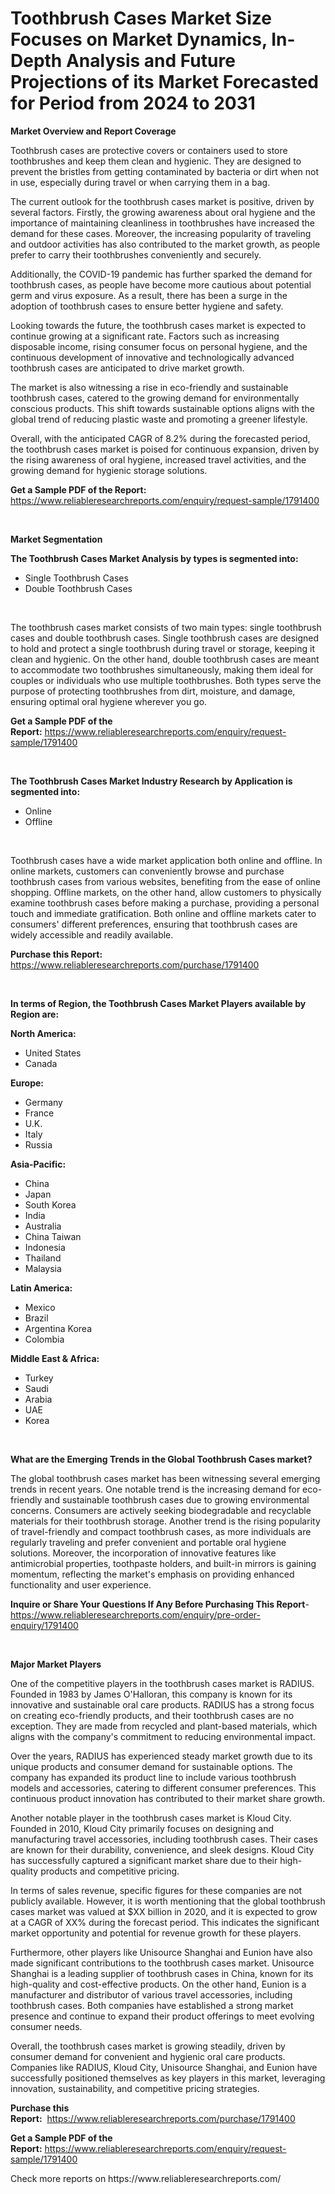 <p><h1>Toothbrush Cases Market Size Focuses on Market Dynamics, In-Depth Analysis and Future Projections of its Market Forecasted for Period from 2024 to 2031</h1></p><p><strong>Market Overview and Report Coverage</strong></p>
<p><p>Toothbrush cases are protective covers or containers used to store toothbrushes and keep them clean and hygienic. They are designed to prevent the bristles from getting contaminated by bacteria or dirt when not in use, especially during travel or when carrying them in a bag.</p><p>The current outlook for the toothbrush cases market is positive, driven by several factors. Firstly, the growing awareness about oral hygiene and the importance of maintaining cleanliness in toothbrushes have increased the demand for these cases. Moreover, the increasing popularity of traveling and outdoor activities has also contributed to the market growth, as people prefer to carry their toothbrushes conveniently and securely.</p><p>Additionally, the COVID-19 pandemic has further sparked the demand for toothbrush cases, as people have become more cautious about potential germ and virus exposure. As a result, there has been a surge in the adoption of toothbrush cases to ensure better hygiene and safety.</p><p>Looking towards the future, the toothbrush cases market is expected to continue growing at a significant rate. Factors such as increasing disposable income, rising consumer focus on personal hygiene, and the continuous development of innovative and technologically advanced toothbrush cases are anticipated to drive market growth.</p><p>The market is also witnessing a rise in eco-friendly and sustainable toothbrush cases, catered to the growing demand for environmentally conscious products. This shift towards sustainable options aligns with the global trend of reducing plastic waste and promoting a greener lifestyle.</p><p>Overall, with the anticipated CAGR of 8.2% during the forecasted period, the toothbrush cases market is poised for continuous expansion, driven by the rising awareness of oral hygiene, increased travel activities, and the growing demand for hygienic storage solutions.</p></p>
<p><strong>Get a Sample PDF of the Report:</strong> <a href="https://www.reliableresearchreports.com/enquiry/request-sample/1791400">https://www.reliableresearchreports.com/enquiry/request-sample/1791400</a></p>
<p>&nbsp;</p>
<p><strong>Market Segmentation</strong></p>
<p><strong>The Toothbrush Cases Market Analysis by types is segmented into:</strong></p>
<p><ul><li>Single Toothbrush Cases</li><li>Double Toothbrush Cases</li></ul></p>
<p>&nbsp;</p>
<p><p>The toothbrush cases market consists of two main types: single toothbrush cases and double toothbrush cases. Single toothbrush cases are designed to hold and protect a single toothbrush during travel or storage, keeping it clean and hygienic. On the other hand, double toothbrush cases are meant to accommodate two toothbrushes simultaneously, making them ideal for couples or individuals who use multiple toothbrushes. Both types serve the purpose of protecting toothbrushes from dirt, moisture, and damage, ensuring optimal oral hygiene wherever you go.</p></p>
<p><strong>Get a Sample PDF of the Report:</strong>&nbsp;<a href="https://www.reliableresearchreports.com/enquiry/request-sample/1791400">https://www.reliableresearchreports.com/enquiry/request-sample/1791400</a></p>
<p>&nbsp;</p>
<p><strong>The Toothbrush Cases Market Industry Research by Application is segmented into:</strong></p>
<p><ul><li>Online</li><li>Offline</li></ul></p>
<p>&nbsp;</p>
<p><p>Toothbrush cases have a wide market application both online and offline. In online markets, customers can conveniently browse and purchase toothbrush cases from various websites, benefiting from the ease of online shopping. Offline markets, on the other hand, allow customers to physically examine toothbrush cases before making a purchase, providing a personal touch and immediate gratification. Both online and offline markets cater to consumers' different preferences, ensuring that toothbrush cases are widely accessible and readily available.</p></p>
<p><strong>Purchase this Report:</strong>&nbsp; <a href="https://www.reliableresearchreports.com/purchase/1791400">https://www.reliableresearchreports.com/purchase/1791400</a></p>
<p>&nbsp;</p>
<p><strong>In terms of Region, the Toothbrush Cases Market Players available by Region are:</strong></p>
<p>
    <p> <strong> North America: </strong>
        <ul>
            <li>United States</li>
            <li>Canada</li>
        </ul>
        </p> 
    <p> <strong> Europe: </strong>
        <ul>
            <li>Germany</li>
            <li>France</li>
            <li>U.K.</li>
            <li>Italy</li>
            <li>Russia</li>
        </ul>
        </p> 
    <p> <strong> Asia-Pacific: </strong>
        <ul>
            <li>China</li>
            <li>Japan</li>
            <li>South Korea</li>
            <li>India</li>
            <li>Australia</li>
            <li>China Taiwan</li>
            <li>Indonesia</li>
            <li>Thailand</li>
            <li>Malaysia</li>
        </ul>
        </p> 
    <p> <strong> Latin America: </strong>
        <ul>
            <li>Mexico</li>
            <li>Brazil</li>
            <li>Argentina Korea</li>
            <li>Colombia</li>
        </ul>
        </p> 
    <p> <strong> Middle East & Africa: </strong>
        <ul>
            <li>Turkey</li>
            <li>Saudi</li>
            <li>Arabia</li>
            <li>UAE</li>
            <li>Korea</li>
        </ul>
    </p>
    </p>
<p>&nbsp;</p>
<p><strong>What are the Emerging Trends in the Global Toothbrush Cases market?</strong></p>
<p><p>The global toothbrush cases market has been witnessing several emerging trends in recent years. One notable trend is the increasing demand for eco-friendly and sustainable toothbrush cases due to growing environmental concerns. Consumers are actively seeking biodegradable and recyclable materials for their toothbrush storage. Another trend is the rising popularity of travel-friendly and compact toothbrush cases, as more individuals are regularly traveling and prefer convenient and portable oral hygiene solutions. Moreover, the incorporation of innovative features like antimicrobial properties, toothpaste holders, and built-in mirrors is gaining momentum, reflecting the market's emphasis on providing enhanced functionality and user experience.</p></p>
<p><strong>Inquire or Share Your Questions If Any Before Purchasing This Report</strong>- <a href="https://www.reliableresearchreports.com/enquiry/pre-order-enquiry/1791400">https://www.reliableresearchreports.com/enquiry/pre-order-enquiry/1791400</a></p>
<p>&nbsp;</p>
<p><strong>Major Market Players</strong></p>
<p><p>One of the competitive players in the toothbrush cases market is RADIUS. Founded in 1983 by James O'Halloran, this company is known for its innovative and sustainable oral care products. RADIUS has a strong focus on creating eco-friendly products, and their toothbrush cases are no exception. They are made from recycled and plant-based materials, which aligns with the company's commitment to reducing environmental impact.</p><p>Over the years, RADIUS has experienced steady market growth due to its unique products and consumer demand for sustainable options. The company has expanded its product line to include various toothbrush models and accessories, catering to different consumer preferences. This continuous product innovation has contributed to their market share growth.</p><p>Another notable player in the toothbrush cases market is Kloud City. Founded in 2010, Kloud City primarily focuses on designing and manufacturing travel accessories, including toothbrush cases. Their cases are known for their durability, convenience, and sleek designs. Kloud City has successfully captured a significant market share due to their high-quality products and competitive pricing.</p><p>In terms of sales revenue, specific figures for these companies are not publicly available. However, it is worth mentioning that the global toothbrush cases market was valued at $XX billion in 2020, and it is expected to grow at a CAGR of XX% during the forecast period. This indicates the significant market opportunity and potential for revenue growth for these players.</p><p>Furthermore, other players like Unisource Shanghai and Eunion have also made significant contributions to the toothbrush cases market. Unisource Shanghai is a leading supplier of toothbrush cases in China, known for its high-quality and cost-effective products. On the other hand, Eunion is a manufacturer and distributor of various travel accessories, including toothbrush cases. Both companies have established a strong market presence and continue to expand their product offerings to meet evolving consumer needs.</p><p>Overall, the toothbrush cases market is growing steadily, driven by consumer demand for convenient and hygienic oral care products. Companies like RADIUS, Kloud City, Unisource Shanghai, and Eunion have successfully positioned themselves as key players in this market, leveraging innovation, sustainability, and competitive pricing strategies.</p></p>
<p><strong>Purchase this Report:</strong>&nbsp;&nbsp;<a href="https://www.reliableresearchreports.com/purchase/1791400">https://www.reliableresearchreports.com/purchase/1791400</a></p>
<p></p>
<p><strong>Get a Sample PDF of the Report:</strong>&nbsp;<a href="https://www.reliableresearchreports.com/enquiry/request-sample/1791400">https://www.reliableresearchreports.com/enquiry/request-sample/1791400</a></p>
<p>Check more reports on https://www.reliableresearchreports.com/</p>